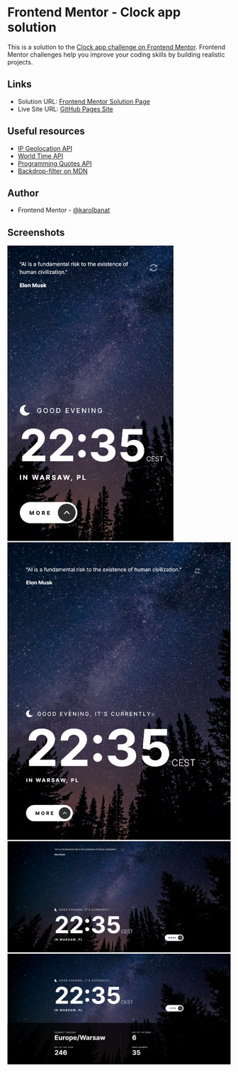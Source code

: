 # Frontend Mentor - Clock app solution

This is a solution to the [Clock app challenge on Frontend Mentor](https://www.frontendmentor.io/challenges/clock-app-LMFaxFwrM). Frontend Mentor challenges help you improve your coding skills by building realistic projects.

## Links

- Solution URL: [Frontend Mentor Solution Page](https://www.frontendmentor.io/solutions/clock-app-wom6lMZgAF)
- Live Site URL: [GitHub Pages Site](https://karolbanat.github.io/clock-app/)

## Useful resources

- [IP Geolocation API](https://freegeoip.app/)
- [World Time API](http://worldtimeapi.org/)
- [Programming Quotes API](https://programming-quotes-api.herokuapp.com/)
- [Backdrop-filter on MDN](https://developer.mozilla.org/en-US/docs/Web/CSS/backdrop-filter)

## Author

- Frontend Mentor - [@karolbanat](https://www.frontendmentor.io/profile/karolbanat)

## Screenshots

![](./screenshots/screenshot-mobile.png)
![](./screenshots/screenshot-tablet.png)
![](./screenshots/screenshot-desktop.png)
![](./screenshots/screenshot-desktop-details.png)

